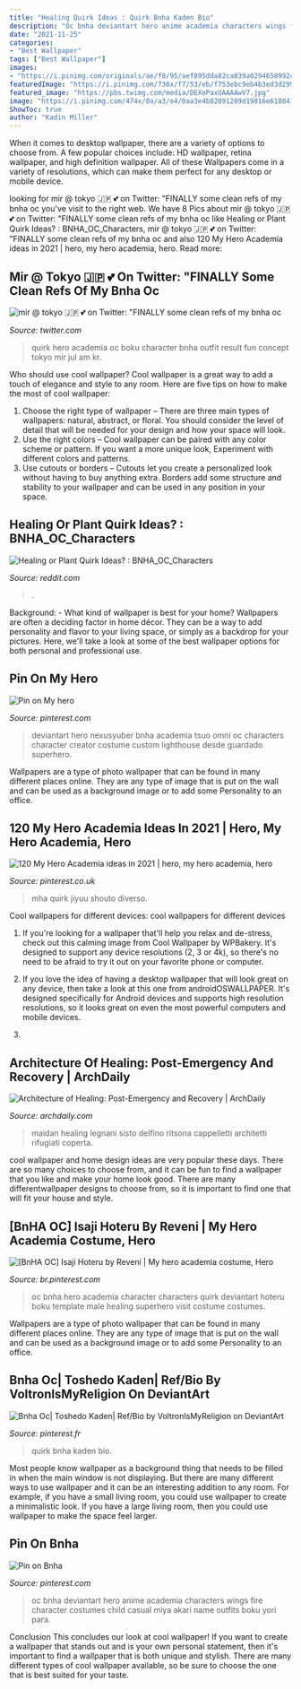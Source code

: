 ```yaml
---
title: "Healing Quirk Ideas : Quirk Bnha Kaden Bio"
description: "Oc bnha deviantart hero anime academia characters wings fire character costumes child casual miya akari name outfits boku yori para"
date: "2021-11-25"
categories:
- "Best Wallpaper"
tags: ["Best Wallpaper"]
images:
- "https://i.pinimg.com/originals/ae/f8/95/aef895dda82ca039a029465899243d78.png"
featuredImage: "https://i.pinimg.com/736x/f7/53/eb/f753ebc9eb4b3ed3d299ac3d9976ddcf.jpg"
featured_image: "https://pbs.twimg.com/media/DEXoPaxUAAAAwV7.jpg"
image: "https://i.pinimg.com/474x/0a/a3/e4/0aa3e4b82091289d19816e6188411963.jpg"
ShowToc: true
author: "Kadin Miller"
---
```



When it comes to desktop wallpaper, there are a variety of options to choose from. A few popular choices include: HD wallpaper, retina wallpaper, and high definition wallpaper. All of these Wallpapers come in a variety of resolutions, which can make them perfect for any desktop or mobile device. 

	

		
looking for mir @ tokyo 🇯🇵 💕 on Twitter: &quot;FINALLY some clean refs of my bnha oc you've visit to the right web. We have 8 Pics about mir @ tokyo 🇯🇵 💕 on Twitter: &quot;FINALLY some clean refs of my bnha oc like Healing or Plant Quirk Ideas? : BNHA_OC_Characters, mir @ tokyo 🇯🇵 💕 on Twitter: &quot;FINALLY some clean refs of my bnha oc and also 120 My Hero Academia ideas in 2021 | hero, my hero academia, hero. Read more:
		
    
## Mir @ Tokyo 🇯🇵 💕 On Twitter: &quot;FINALLY Some Clean Refs Of My Bnha Oc

<img loading=lazy src="https://pbs.twimg.com/media/DEXoPaxUAAAAwV7.jpg" onerror="this.onerror=null;this.src='https://tse3.mm.bing.net/th?id=OIP.jzHcEPaNv_FrMFnT3cIttQHaF7&amp;pid=15.1';" alt="mir @ tokyo 🇯🇵 💕 on Twitter: &quot;FINALLY some clean refs of my bnha oc">

_Source: twitter.com_

>quirk hero academia oc boku character bnha outfit result fun concept tokyo mir jul am kr. 

	

Who should use cool wallpaper?
Cool wallpaper is a great way to add a touch of elegance and style to any room. Here are five tips on how to make the most of cool wallpaper: 
1) Choose the right type of wallpaper – There are three main types of wallpapers: natural, abstract, or floral. You should consider the level of detail that will be needed for your design and how your space will look. 
2) Use the right colors – Cool wallpaper can be paired with any color scheme or pattern. If you want a more unique look, Experiment with different colors and patterns. 
3) Use cutouts or borders – Cutouts let you create a personalized look without having to buy anything extra. Borders add some structure and stability to your wallpaper and can be used in any position in your space.

    
## Healing Or Plant Quirk Ideas? : BNHA_OC_Characters

<img loading=lazy src="https://i.redd.it/y3vry82dtmc71.jpg" onerror="this.onerror=null;this.src='https://tse1.mm.bing.net/th?id=OIP.CFKUj0ZVyPf8ceScvbXZFQHaJ5&amp;pid=15.1';" alt="Healing or Plant Quirk Ideas? : BNHA_OC_Characters">

_Source: reddit.com_

>. 

	

Background: - What kind of wallpaper is best for your home?
Wallpapers are often a deciding factor in home décor. They can be a way to add personality and flavor to your living space, or simply as a backdrop for your pictures. Here, we'll take a look at some of the best wallpaper options for both personal and professional use.

    
## Pin On My Hero

<img loading=lazy src="https://i.pinimg.com/736x/f7/53/eb/f753ebc9eb4b3ed3d299ac3d9976ddcf.jpg" onerror="this.onerror=null;this.src='https://tse2.mm.bing.net/th?id=OIP.jzI-E6xWT7Khk_QpNkcWJQHaFX&amp;pid=15.1';" alt="Pin on My hero">

_Source: pinterest.com_

>deviantart hero nexusyuber bnha academia tsuo omni oc characters character creator costume custom lighthouse desde guardado superhero. 

	



Wallpapers are a type of photo wallpaper that can be found in many different places online. They are any type of image that is put on the wall and can be used as a background image or to add some Personality to an office.

    
## 120 My Hero Academia Ideas In 2021 | Hero, My Hero Academia, Hero

<img loading=lazy src="https://i.pinimg.com/474x/0a/a3/e4/0aa3e4b82091289d19816e6188411963.jpg" onerror="this.onerror=null;this.src='https://tse2.mm.bing.net/th?id=OIP.0uWkfH24rUSdzDvlqjwu4wAAAA&amp;pid=15.1';" alt="120 My Hero Academia ideas in 2021 | hero, my hero academia, hero">

_Source: pinterest.co.uk_

>mha quirk jiyuu shouto diverso. 

	

Cool wallpapers for different devices:
cool wallpapers for different devices 

1. If you're looking for a wallpaper that'll help you relax and de-stress, check out this calming image from Cool Wallpaper by WPBakery. It's designed to support any device resolutions (2, 3 or 4k), so there's no need to be afraid to try it out on your favorite phone or computer.

2. If you love the idea of having a desktop wallpaper that will look great on any device, then take a look at this one from androidOSWALLPAPER. It's designed specifically for Android devices and supports high resolution resolutions, so it looks great on even the most powerful computers and mobile devices.

3.

    
## Architecture Of Healing: Post-Emergency And Recovery | ArchDaily

<img loading=lazy src="https://images.adsttc.com/media/images/5ec5/c0ff/b357/65d5/2a00/010e/newsletter/Delfino_Sisto_Legnani_and_Marco_Cappelletti_2.jpg?1590018299" onerror="this.onerror=null;this.src='https://tse1.mm.bing.net/th?id=OIP.lMlF9QteWdN0mzhxeF_HSgHaEq&amp;pid=15.1';" alt="Architecture of Healing: Post-Emergency and Recovery | ArchDaily">

_Source: archdaily.com_

>maidan healing legnani sisto delfino ritsona cappelletti architetti rifugiati coperta. 

	

cool wallpaper and home design ideas are very popular these days. There are so many choices to choose from, and it can be fun to find a wallpaper that you like and make your home look good. There are many differentwallpaper designs to choose from, so it is important to find one that will fit your house and style.

    
## [BnHA OC] Isaji Hoteru By Reveni | My Hero Academia Costume, Hero

<img loading=lazy src="https://i.pinimg.com/736x/4b/61/cd/4b61cdb730dde12726afdabad93e2a7f.jpg" onerror="this.onerror=null;this.src='https://tse2.mm.bing.net/th?id=OIP.Qn-SzNljpUcy-iHU6MxTEQHaIm&amp;pid=15.1';" alt="[BnHA OC] Isaji Hoteru by Reveni | My hero academia costume, Hero">

_Source: br.pinterest.com_

>oc bnha hero academia character characters quirk deviantart hoteru boku template male healing superhero visit costume costumes. 

	



Wallpapers are a type of photo wallpaper that can be found in many different places online. They are any type of image that is put on the wall and can be used as a background image or to add some Personality to an office.

    
## Bnha Oc| Toshedo Kaden| Ref/Bio By VoltronIsMyReligion On DeviantArt

<img loading=lazy src="https://i.pinimg.com/originals/98/b6/20/98b620cbed2c439b09e48b24006237f0.png" onerror="this.onerror=null;this.src='https://tse3.mm.bing.net/th?id=OIP.IHR5kJ4IoRrbal1gFrWqSQHaEj&amp;pid=15.1';" alt="Bnha Oc| Toshedo Kaden| Ref/Bio by VoltronIsMyReligion on DeviantArt">

_Source: pinterest.fr_

>quirk bnha kaden bio. 

	

Most people know wallpaper as a background thing that needs to be filled in when the main window is not displaying. But there are many different ways to use wallpaper and it can be an interesting addition to any room. For example, if you have a small living room, you could use wallpaper to create a minimalistic look. If you have a large living room, then you could use wallpaper to make the space feel larger.

    
## Pin On Bnha

<img loading=lazy src="https://i.pinimg.com/originals/ae/f8/95/aef895dda82ca039a029465899243d78.png" onerror="this.onerror=null;this.src='https://tse1.mm.bing.net/th?id=OIP.LxJyw53fEysI0fEQCIS_MwHaEF&amp;pid=15.1';" alt="Pin on Bnha">

_Source: pinterest.com_

>oc bnha deviantart hero anime academia characters wings fire character costumes child casual miya akari name outfits boku yori para. 

	

Conclusion
This concludes our look at cool wallpaper! If you want to create a wallpaper that stands out and is your own personal statement, then it's important to find a wallpaper that is both unique and stylish. There are many different types of cool wallpaper available, so be sure to choose the one that is best suited for your taste.

